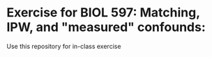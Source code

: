 # Exercise for BIOL 597: Matching, IPW, and "measured" confounds:
Use this repository for in-class exercise
